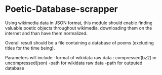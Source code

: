 # Poetic-Database-scrapper
  Using wikimedia data in JSON format, this module should enable finding valuable poetic objects throughout wikimedia, downloading them on the internet and than have them normalized.
  
  Overall result should be a file containing a database of poems (excluding titles for the time being).
  
  Parameters will include
    -format of wikidata raw data : compressed(bz2) or uncompressed(json)
    -path for wikidata raw data
    -path for outputed database
